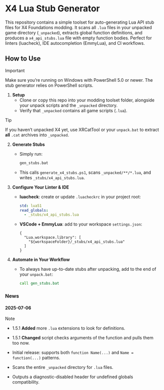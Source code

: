 # X4 Lua Stub Generator

This repository contains a simple toolset for auto-generating Lua API stub files for X4 Foundations modding. It scans all `.lua` files in your unpacked game directory (`_unpacked`), extracts global function definitions, and produces a `x4_api_stubs.lua` file with empty function bodies. Perfect for linters (luacheck), IDE autocompletion (EmmyLua), and CI workflows.

## How to Use

> [!important]
>
> Make sure you’re running on Windows with PowerShell 5.0 or newer. The stub generator relies on PowerShell scripts.

1. **Setup**  
   - Clone or copy this repo into your modding toolset folder, alongside your unpack scripts and the `_unpacked` directory.  
   - Verify that `_unpacked` contains all game scripts (`.lua`).

> [!tip]
>
> If you haven’t unpacked X4 yet, use XRCatTool or your `unpack.bat` to extract **all** `.cat` archives into `_unpacked`.

2. **Generate Stubs**  
   - Simply run:
     ```bat
     gen_stubs.bat
     ```
   - This calls `generate_x4_stubs.ps1`, scans `_unpacked/**/*.lua`, and writes `_stubs/x4_api_stubs.lua`.

3. **Configure Your Linter & IDE**  
   - **luacheck**: create or update `.luacheckrc` in your project root:
     ```yaml
     std: lua51
     read_globals:
       - _stubs/x4_api_stubs.lua
     ```
   - **VSCode + EmmyLua**: add to your workspace `settings.json`:
     ```jsonc
     {
       "Lua.workspace.library": [
         "${workspaceFolder}/_stubs/x4_api_stubs.lua"
       ]
     }
     ```

4. **Automate in Your Workflow**  
   - To always have up-to-date stubs after unpacking, add to the end of your `unpack.bat`:
     ```bat
     call gen_stubs.bat
     ```

### News

#### 2025-07-06

> [!note]
> 
> - 1.5.1 **Added** more `.lua` extensions to look for definitions.
> - 1.5.1  **Changed** script checks arguments of the function and pulls them too now.
>
> - Initial release: supports both `function Name(...)` and `Name = function(...)` patterns.  
> - Scans the entire `_unpacked` directory for `.lua` files.  
> - Outputs a diagnostic-disabled header for undefined globals compatibility.